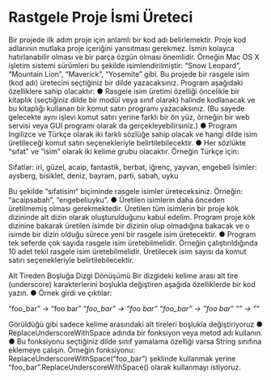 # Rastgele Proje İsmi Üreteci

Bir projede ilk adım proje için anlamlı bir kod adı belirlemektir.  Proje kod adlarının mutlaka 
proje içeriğini yansıtması gerekmez.  İsmin kolayca hatırlanabilir olması ve bir parça özgün 
olması önemlidir.  Örneğin Mac OS X işletim sistemi sürümleri bu şekilde isimlendirilmiştir: 
“Snow Leopard”, “Mountain Lion”, “Maverick”, “Yosemite” gibi.  Bu projede bir rasgele isim 
(kod adı) üretecini seçtiğiniz bir dilde yazacaksınız.  Program aşağıdaki özelliklere sahip 
olacaktır: 
● Rasgele isim üretimi özelliği öncelikle bir kitaplık (seçtiğiniz dilde bir modül veya sınıf 
olarak) halinde kodlanacak ve bu kitaplığı kullanan bir komut satırı programı 
yazacaksınız.  (Bu sayede gelecekte aynı işlevi komut satırı yerine farklı bir ön yüz, 
örneğin bir web servisi veya GUI programı olarak da gerçekleyebilirsiniz.) 
● Program İngilizce ve Türkçe olarak iki farklı sözlüğe sahip olacak ve hangi dilde isim 
üretileceği komut satırı seçenekleriyle belirtilebilecektir. 
● Her sözlükte “sıfat” ve “isim” olarak iki kelime grubu olacaktır.  Örneğin Türkçe için: 
 
Sıfatlar: iri, güzel, acaip, fantastik, berbat, iğrenç, yayvan, engebeli 
İsimler: aysberg, bisiklet, deniz, bayram, parti, sabah, uyku 
 
Bu şekilde “sıfat­isim” biçiminde rasgele isimler üreteceksiniz.  Örneğin: 
“acaip­sabah”, “engebeli­uyku”. 
● Üretilen isimlerin daha önceden üretilmemiş olması gerekmektedir.  Üretilen tüm 
isimlerin bir proje kök dizininde alt dizin olarak oluşturulduğunu kabul edelim.  Program 
proje kök dizinine bakarak üretilen isimde bir dizinin olup olmadığına bakacak ve o 
isimde bir dizin olduğu sürece yeni bir rasgele isim üretecektir. 
● Program tek seferde çok sayıda rasgele isim üretebilmelidir.  Örneğin çalıştırıldığında 
10 adet tekil rasgele isim üretebilmelidir.  Üretilecek isim sayısı da komut satırı 
seçenekleriyle belirtilebilecektir. 
 
Alt Tireden Boşluğa Dizgi Dönüşümü 
Bir dizgideki kelime arası alt tire (underscore) karakterlerini boşlukla değiştiren aşağıda 
özelliklerde bir kod yazın. 
● Örnek girdi ve çıktılar: 
 
“foo_bar” → ”foo bar” 
“_foo_bar” → ”_foo bar” 
“foo_bar_” → ”foo bar_” 
“_” → ”_” 
 
Görüldüğü gibi sadece kelime arasındaki alt tireleri boşlukla değiştiriyoruz 
● ReplaceUnderscoreWithSpace  adında bir fonksiyon veya metod adı kullanın. 
● Bu fonksiyonu seçtiğiniz dilde sınıf yamalama özelliği varsa String sınıfına eklemeye 
çalışın.  Örneğin fonksiyonu: ReplaceUnderscoreWithSpace(“foo_bar”) 
şeklinde kullanmak yerine “foo_bar”.ReplaceUnderscoreWithSpace() 
olarak kullanmayı istiyoruz. 
